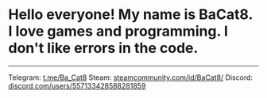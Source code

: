 # Hello everyone! My name is BaCat8. I love games and programming. I don't like errors in the code.
***
Telegram: [t.me/Ba_Cat8](https://t.me/Ba_Cat8)
Steam: [steamcommunity.com/id/BaCat8/](https://steamcommunity.com/id/BaCat8/)
Discord: [discord.com/users/557133428588281859](https://discord.com/users/557133428588281859)
